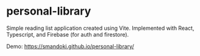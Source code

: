 # personal-library 

Simple reading list application created using Vite. Implemented with React, Typescript, and Firebase (for auth and firestore).

Demo: https://smandoki.github.io/personal-library/
